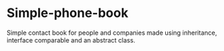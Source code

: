 # Simple-phone-book

Simple contact book for people and companies made using inheritance, interface comparable and an abstract class.
